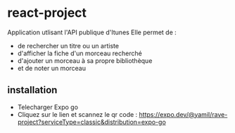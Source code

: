 # react-project

Application utlisant l'API publique d'Itunes 
Elle permet de :
- de rechercher un titre ou un artiste
- d'afficher la fiche d'un morceau recherché 
- d'ajouter un morceau à sa propre bibliothèque 
- et de noter un morceau

## installation 
- Telecharger Expo go
- Cliquez sur le lien et scannez le qr code : https://expo.dev/@yamil/rave-project?serviceType=classic&distribution=expo-go
